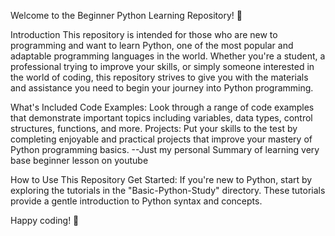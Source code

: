 Welcome to the Beginner Python Learning Repository! 🐍

Introduction
This repository is intended for those who are new to programming and want to learn Python, one of the most popular and adaptable programming languages in the world. Whether you're a student, a professional trying to improve your skills, or simply someone interested in the world of coding, this repository strives to give you with the materials and assistance you need to begin your journey into Python programming.

What's Included
Code Examples: Look through a range of code examples that demonstrate important topics including variables, data types, control structures, functions, and more.
Projects: Put your skills to the test by completing enjoyable and practical projects that improve your mastery of Python programming basics.
--Just my personal Summary of learning very base beginner lesson on youtube

How to Use This Repository
Get Started: If you're new to Python, start by exploring the tutorials in the "Basic-Python-Study" directory. These tutorials provide a gentle introduction to Python syntax and concepts.

Happy coding! 🚀
